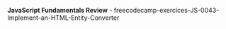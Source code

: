 <strong>JavaScript Fundamentals Review</strong> - freecodecamp-exercices-JS-0043-Implement-an-HTML-Entity-Converter
